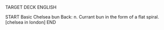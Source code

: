 TARGET DECK
ENGLISH

START
Basic
Chelsea bun
Back: n. Currant bun in the form of a flat spiral. [chelsea in london]
END
